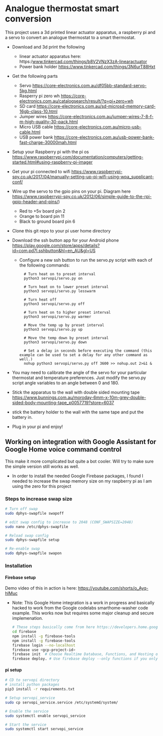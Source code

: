 # Analogue thermostat smart conversion

This project uses a 3d printed linear actuator apparatus, a raspberry pi and a servo to convert an analogue thermostat to a smart thermostat.

- Download and 3d print the following
  - linear actuator apparatus here: https:/www.tinkercad.com/things/b8V2VNzX3zA-linearactuator
  - Power bank holder <https://www.tinkercad.com/things/3N6urT88Hxt>

- Get the following parts
  - Servo <https://core-electronics.com.au/df05bb-standard-servo-5kg.html>
  - Rasperry pi zero wh <https://core-electronics.com.au/catalogsearch/result/?q=pi+zero+wh>
  - SD card <https://core-electronics.com.au/sd-microsd-memory-card-16gb-class-10.html>
  - Jumper wires <https://core-electronics.com.au/jumper-wires-7-8-f-m-high-quality-30-pack.html>
  - Micro USB cable <https://core-electronics.com.au/micro-usb-cable.html>
  - USB power bank <https://core-electronics.com.au/usb-power-bank-fast-charge-30000mah.html>

- Setup your Raspberry pi with the pi os <https://www.raspberrypi.com/documentation/computers/getting-started.html#using-raspberry-pi-imager>
- Get your pi connected to wifi <https://www.raspberrypi-spy.co.uk/2017/04/manually-setting-up-pi-wifi-using-wpa_supplicant-conf/>
- Wire up the servo to the gpio pins on your pi. Diagram here <https://www.raspberrypi-spy.co.uk/2012/06/simple-guide-to-the-rpi-gpio-header-and-pins/>)
  - Red to +5v board pin 2
  - Orange to board pin 11
  - Black to ground board pin 6
- Clone this git repo to your pi user home directory
- Download the ssh button app for your Android phone <https://play.google.com/store/apps/details?id=com.pd7l.sshbutton&hl=en_AU&gl=US>
  - Configure a new ssh button to run the servo.py script with each of the following commands:

    ```ssh
      # Turn heat on to preset interval
      python3 servopi/servo.py on

      # Turn heat on to lower preset interval
      python3 servopi/servo.py lesswarm

      # Turn heat off
      python3 servopi/servo.py off

      # Turn heat on to higher preset interval
      python3 servopi/servo.py warmer

      # Move the temp up by preset interval
      python3 servopi/servo.py up

      # Move the temp down by preset interval
      python3 servopi/servo.py down

      # Set a delay in seconds before executing the command (this example can be used to set a delay for any other command as well.)
      nohup python3 servopi/servo.py off 3600 >> nohup.out 2>&1 &

    ```

- You may need to calibrate the angle of the servo for your particular thermostat and temperature preferences. Just modify the servo.py script angle variables to an angle between 0 and 180.
- Stick the apparatus to the wall with double sided mounting tape <https://www.bunnings.com.au/moroday-6mm-x-10m-grey-double-sided-body-mounting-tape_p0057719?store=6037>
- stick the battery holder to the wall with the same tape and put the battery in.
- Plug in your pi and enjoy!

## Working on integration with Google Assistant for Google Home voice command control

This make it more complicated but quite a bot cooler. Will try to make sure the simple version still works as well.

- In order to install the needed Google Firebase packages, I found I needed to increase the swap memory size on my raspberry pi as I am using the zero for this project

### Steps to increase swap size

  ```bash
  # Turn off swap
  sudo dphys-swapfile swapoff

  # edit swap config to increase to 2048 (CONF_SWAPSIZE=2048)
  sudo nano /etc/dphys-swapfile

  # Reload swap config
  sudo dphys-swapfile setup

  # Re-enable swap
  sudo dphys-swapfile swapon
  ```

### Installation

#### Firebase setup

Demo video of this in action is here: <https://youtube.com/shorts/o_Ayq-hIMuc>

- Note: This Google Home integration is a work in progress and basically hacked to work from the Google codelabs smarthome-washer code example. This works now but requires some major cleanup and secure implemenation.

  ```bash
  # These steps basically come from here https://developers.home.google.com/codelabs/smarthome-washer
  cd firebase
  npm install -g firebase-tools
  npm install -g firebase-tools
  firebase login --no-localhost
  firebase use <gcp-project-id>
  firebase init  # Choose Realtime Database, Functions, and Hosting options
  firebase deploy. # Use firebase deploy --only functions if you only want to deploy the functions
  ```
  
#### pi setup

  ```bash
  # CD to servopi directory
  # install python packages
  pip3 install -r requirements.txt

  # Setup servopi_service
  sudo cp servopi_service.service /etc/systemd/system/

  # Enable the service
  sudo systemctl enable servopi_service

  # Start the service
  sudo systemctl start servopi_service
  ```
